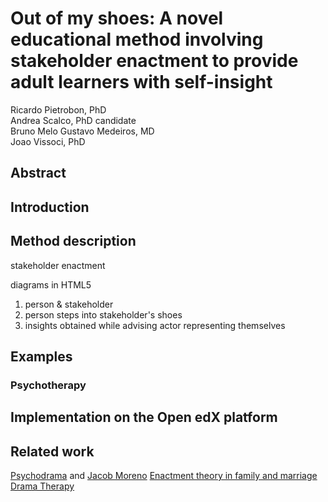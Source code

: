 # Out of my shoes: A novel educational method involving stakeholder enactment to provide adult learners with self-insight


Ricardo Pietrobon, PhD   
Andrea Scalco, PhD candidate   
Bruno Melo
Gustavo Medeiros, MD   
Joao Vissoci, PhD   

## Abstract

## Introduction

## Method description

stakeholder enactment

diagrams in HTML5

1. person & stakeholder
2. person steps into stakeholder's shoes
3. insights obtained while advising actor representing themselves

## Examples

### Psychotherapy
### 

## Implementation on the Open edX platform

## Related work

[Psychodrama](http://en.wikipedia.org/wiki/Psychodrama) and [Jacob Moreno](http://en.wikipedia.org/wiki/Jacob_L._Moreno)
[Enactment theory in family and marriage](http://www.drseandavis.com/2004enactments.pdf)
[Drama Therapy](http://en.wikipedia.org/wiki/Drama_Therapy)

